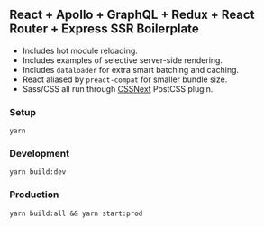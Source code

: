## React + Apollo + GraphQL + Redux + React Router + Express SSR Boilerplate

- Includes hot module reloading.
- Includes examples of selective server-side rendering.
- Includes `dataloader` for extra smart batching and caching.
- React aliased by `preact-compat` for smaller bundle size.
- Sass/CSS all run through [CSSNext](http://cssnext.io/) PostCSS plugin.

### Setup

```
yarn
```

### Development

```
yarn build:dev
```

### Production

```
yarn build:all && yarn start:prod
```
